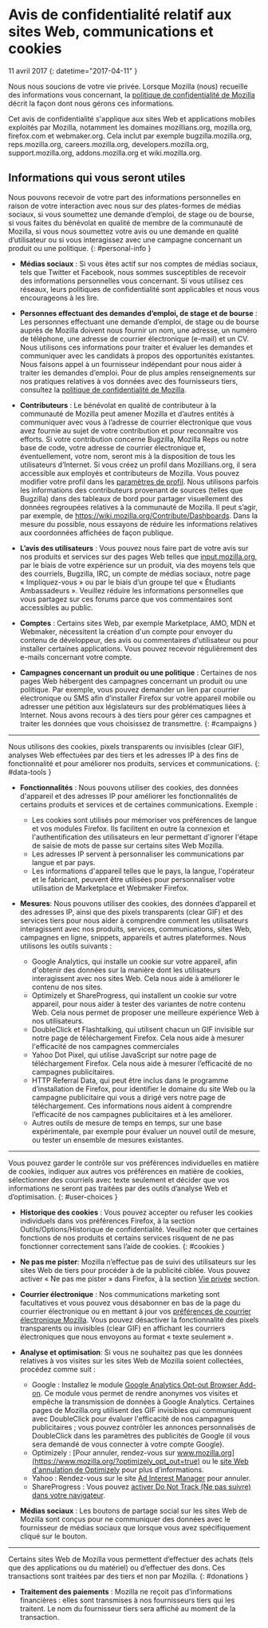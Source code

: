 # Avis de confidentialité relatif aux sites Web, communications et cookies

11 avril 2017
{: datetime="2017-04-11" }

Nous nous soucions de votre vie privée. Lorsque Mozilla (nous) recueille des informations vous concernant, la [politique de confidentialité de Mozilla](https://www.mozilla.org/privacy/) décrit la façon dont nous gérons ces informations.

Cet avis de confidentialité s'applique aux sites Web et applications mobiles exploités par Mozilla, notamment les domaines mozillians.org, mozilla.org, firefox.com et webmaker.org. Cela inclut par exemple bugzilla.mozilla.org, reps.mozilla.org, careers.mozilla.org, developers.mozilla.org, support.mozilla.org, addons.mozilla.org et wiki.mozilla.org.

## Informations qui vous seront utiles

Nous pouvons recevoir de votre part des informations personnelles en raison de votre interaction avec nous sur des plates-formes de médias sociaux, si vous soumettez une demande d’emploi, de stage ou de bourse, si vous faites du bénévolat en qualité de membre de la communauté de Mozilla, si vous nous soumettez votre avis ou une demande en qualité d’utilisateur ou si vous interagissez avec une campagne concernant un produit ou une politique.
{: #personal-info }

* **Médias sociaux** : Si vous êtes actif sur nos comptes de médias sociaux, tels que Twitter et Facebook, nous sommes susceptibles de recevoir des informations personnelles vous concernant. Si vous utilisez ces réseaux, leurs politiques de confidentialité sont applicables et nous vous encourageons à les lire.  

* **Personnes effectuant des demandes d’emploi, de stage et de bourse** : Les personnes effectuant une demande d’emploi, de stage ou de bourse auprès de Mozilla doivent nous fournir un nom, une adresse, un numéro de téléphone, une adresse de courrier électronique (e-mail) et un CV. Nous utilisons ces informations pour traiter et évaluer les demandes et communiquer avec les candidats à propos des opportunités existantes. Nous faisons appel à un fournisseur indépendant pour nous aider à traiter les demandes d’emploi. Pour de plus amples renseignements sur nos pratiques relatives à vos données avec des fournisseurs tiers, consultez la [politique de confidentialité de Mozilla](https://www.mozilla.org/privacy/).

* **Contributeurs** : Le bénévolat en qualité de contributeur à la communauté de Mozilla peut amener Mozilla et d’autres entités à communiquer avec vous à l’adresse de courrier électronique que vous avez fournie au sujet de votre contribution et pour reconnaître vos efforts. Si votre contribution concerne Bugzilla, Mozilla Reps ou notre base de code, votre adresse de courrier électronique et, éventuellement, votre nom, seront mis à la disposition de tous les utilisateurs d’Internet. Si vous créez un profil dans Mozillians.org, il sera accessible aux employés et contributeurs de Mozilla. Vous pouvez modifier votre profil dans les [paramètres de profil](https://mozillians.org/user/edit). Nous utilisons parfois les informations des contributeurs provenant de sources (telles que Bugzilla) dans des tableaux de bord pour partager visuellement des données regroupées relatives à la communauté de Mozilla. Il peut s’agir, par exemple, de <https://wiki.mozilla.org/Contribute/Dashboards>. Dans la mesure du possible, nous essayons de réduire les informations relatives aux coordonnées affichées de façon publique.

* **L’avis des utilisateurs** :  Vous pouvez nous faire part de votre avis sur nos produits et services sur des pages Web telles que [input.mozilla.org](https://input.mozilla.org/), par le biais de votre expérience sur un produit, via des moyens tels que des courriels, Bugzilla, IRC, un compte de médias sociaux, notre page « Impliquez-vous » ou par le biais d’un groupe tel que « Étudiants Ambassadeurs ». Veuillez réduire les informations personnelles que vous partagez sur ces forums parce que vos commentaires sont accessibles au public.

* **Comptes** : Certains sites Web, par exemple Marketplace, AMO, MDN et Webmaker, nécessitent la création d'un compte pour envoyer du contenu de développeur, des avis ou commentaires d'utilisateur ou pour installer certaines applications.  Vous pouvez recevoir régulièrement des e-mails concernant votre compte.
 
* **Campagnes concernant un produit ou une politique** : Certaines de nos pages Web hébergent des campagnes concernant un produit ou une politique. Par exemple, vous pouvez demander un lien par courrier électronique ou SMS afin d’installer Firefox sur votre appareil mobile ou adresser une pétition aux législateurs sur des problématiques liées à Internet. Nous avons recours à des tiers pour gérer ces campagnes et traiter les données que vous choisissez de transmettre.
{: #campaigns }

---------------------------------------

Nous utilisons des cookies, pixels transparents ou invisibles (clear GIF), analyses Web effectuées par des tiers et les adresses IP à des fins de fonctionnalité et pour améliorer nos produits, services et communications. 
{: #data-tools }

* **Fonctionnalités** : Nous pouvons utiliser des cookies, des données d'appareil et des adresses IP pour améliorer les fonctionnalités de certains produits et services et de certaines communications. Exemple :
    * Les cookies sont utilisés pour mémoriser vos préférences de langue et vos modules Firefox. Ils facilitent en outre la connexion et l'authentification des utilisateurs en leur permettant d'ignorer l'étape de saisie de mots de passe sur certains sites Web Mozilla.  
    * Les adresses IP servent à personnaliser les communications par langue et par pays.  
    * Les informations d'appareil telles que le pays, la langue, l'opérateur et le fabricant, peuvent être utilisées pour personnaliser votre utilisation de Marketplace et Webmaker Firefox.

* **Mesures**: Nous pouvons utiliser des cookies, des données d’appareil et des adresses IP, ainsi que des pixels transparents (clear GIF) et des services tiers pour nous aider à comprendre comment les utilisateurs interagissent avec nos produits, services, communications, sites Web, campagnes en ligne, snippets, appareils et autres plateformes. Nous utilisons les outils suivants :
    * Google Analytics, qui installe un cookie sur votre appareil, afin d'obtenir des données sur la manière dont les utilisateurs interagissent avec nos sites Web. Cela nous aide à améliorer le contenu de nos sites.  
    * Optimizely et ShareProgress, qui installent un cookie sur votre appareil, pour nous aider à tester des variantes de notre contenu Web. Cela nous permet de proposer une meilleure expérience Web à nos utilisateurs.
    * DoubleClick et Flashtalking, qui utilisent chacun un GIF invisible sur notre page de téléchargement Firefox. Cela nous aide à mesurer l'efficacité de nos campagnes commerciales
    * Yahoo Dot Pixel, qui utilise JavaScript sur notre page de téléchargement Firefox. Cela nous aide à mesurer l’efficacité de no campagnes publicitaires. 
    * HTTP Referral Data, qui peut être inclus dans le programme d’installation de Firefox, pour identifier le domaine du site Web ou la campagne publicitaire qui vous a dirigé vers notre page de téléchargement. Ces informations nous aident à comprendre l’efficacité de nos campagnes publicitaires et à les améliorer.
    * Autres outils de mesure de temps en temps, sur une base expérimentale, par exemple pour évaluer un nouvel outil de mesure, ou tester un ensemble de mesures existantes.

---------------------------------------

Vous pouvez garder le contrôle sur vos préférences individuelles en matière de cookies, indiquer aux autres vos préférences en matière de cookies, sélectionner des courriels avec texte seulement et décider que vos informations ne seront pas traitées par des outils d’analyse Web et d’optimisation. 
{: #user-choices }

* **Historique des cookies** : Vous pouvez accepter ou refuser les cookies individuels dans vos préférences Firefox, à la section Outils/Options/Historique de confidentialité. Veuillez noter que certaines fonctions de nos produits et certains services risquent de ne pas fonctionner correctement sans l’aide de cookies.
{: #cookies }

* **Ne pas me pister**: Mozilla n’effectue pas de suivi des utilisateurs sur les sites Web de tiers pour procéder à de la publicité ciblée. Vous pouvez activer « Ne pas me pister » dans Firefox, à la section [Vie privée](#data-tools) section.

* **Courrier électronique** : Nos communications marketing sont facultatives et vous pouvez vous désabonner en bas de la page du courrier électronique ou en mettant à jour vos [préférences de courrier électronique Mozilla](https://www.mozilla.org/newsletter/recovery/). Vous pouvez désactiver la fonctionnalité des pixels transparents ou invisibles (clear GIF) en affichant les courriers électroniques que nous envoyons au format « texte seulement ».  

* **Analyse et optimisation**: Si vous ne souhaitez pas que les données relatives à vos visites sur les sites Web de Mozilla soient collectées, procédez comme suit :
    *  Google : Installez le module [Google Analytics Opt-out Browser Add-on](https://tools.google.com/dlpage/gaoptout). Ce module vous permet de rendre anonymes vos visites et empêche la transmission de données à Google Analytics. Certaines pages de Mozilla.org utilisent des GIF invisibles qui communiquent avec DoubleClick pour évaluer l'efficacité de nos campagnes publicitaires ; vous pouvez contrôler les annonces personnalisés de DoubleClick dans les paramètres des publicités de Google (il vous sera demandé de vous connecter à votre compte Google).
    *  Optimizely : [Pour annuler, rendez-vous sur www.mozilla.org](https://www.mozilla.org/?optimizely_opt_out=true) ou le [site Web d'annulation de Optimizely](https://www.optimizely.com/opt_out) pour plus d’informations.
    *  Yahoo : Rendez-vous sur le site [Ad Interest Manager](https://aim.yahoo.com/aim/us/en/optout/) pour annuler.
    *  ShareProgress : Vous pouvez [activer Do Not Track (Ne pas suivre) dans votre navigateur](https://support.mozilla.org/kb/how-do-i-turn-do-not-track-feature).

* **Médias sociaux** : Les boutons de partage social sur les sites Web de Mozilla sont conçus pour ne communiquer des données avec le fournisseur de médias sociaux que lorsque vous avez spécifiquement cliqué sur le bouton.

---------------------------------------

Certains sites Web de Mozilla vous permettent d’effectuer des achats (tels que des applications ou du matériel) ou d’effectuer des dons. Ces transactions sont traitées par des tiers et non par Mozilla.
{: #donations }

* **Traitement des paiements** :   Mozilla ne reçoit pas d’informations financières : elles sont transmises à nos fournisseurs tiers qui les traitent. Le nom du fournisseur tiers sera affiché au moment de la transaction.
